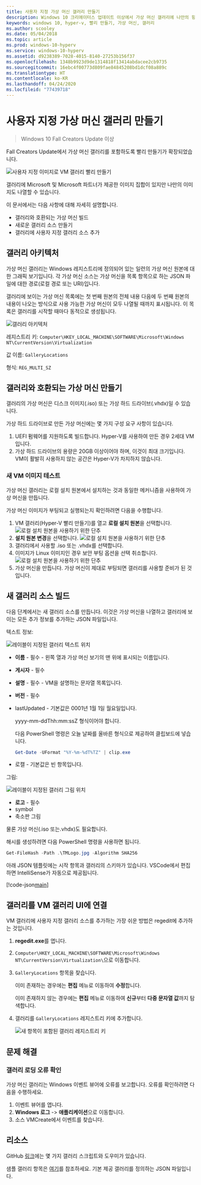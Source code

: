 ```yaml
---
title: 사용자 지정 가상 머신 갤러리 만들기
description: Windows 10 크리에이터스 업데이트 이상에서 가상 머신 갤러리에 나만의 항목을 빌드하세요.
keywords: windows 10, hyper-v, 빨리 만들기, 가상 머신, 갤러리
ms.author: scooley
ms.date: 05/04/2018
ms.topic: article
ms.prod: windows-10-hyperv
ms.service: windows-10-hyperv
ms.assetid: d9238389-7028-4015-8140-27253b156f37
ms.openlocfilehash: 1348b9923d9de1314818f13414abdacee2cb9735
ms.sourcegitcommit: 16ebc4f00773d809fae84845208bd1dcf08a889c
ms.translationtype: HT
ms.contentlocale: ko-KR
ms.lasthandoff: 04/24/2020
ms.locfileid: "77439718"
---
```

# <a name="create-a-custom-virtual-machine-gallery"></a>사용자 지정 가상 머신 갤러리 만들기

> Windows 10 Fall Creators Update 이상

Fall Creators Update에서 가상 머신 갤러리를 포함하도록 빨리 만들기가 확장되었습니다.

![사용자 지정 이미지로 VM 갤러리 빨리 만들기](media/vmgallery.png)

갤러리에 Microsoft 및 Microsoft 파트너가 제공한 이미지 집합이 있지만 나만의 이미지도 나열할 수 있습니다.

이 문서에서는 다음 사항에 대해 자세히 설명합니다.

* 갤러리와 호환되는 가상 머신 빌드
* 새로운 갤러리 소스 만들기
* 갤러리에 사용자 지정 갤러리 소스 추가

## <a name="gallery-architecture"></a>갤러리 아키텍처

가상 머신 갤러리는 Windows 레지스트리에 정의되어 있는 일련의 가상 머신 원본에 대한 그래픽 보기입니다.  각 가상 머신 소스는 가상 머신을 목록 항목으로 하는 JSON 파일에 대한 경로(로컬 경로 또는 URI)입니다.

갤러리에 보이는 가상 머신 목록에는 첫 번째 원본의 전체 내용 다음에 두 번째 원본의 내용이 나오는 방식으로 사용 가능한 가상 머신이 모두 나열될 때까지 표시됩니다.  이 목록은 갤러리를 시작할 때마다 동적으로 생성됩니다.

![갤러리 아키텍처](media/vmgallery-architecture.png)

레지스트리 키: `Computer\HKEY_LOCAL_MACHINE\SOFTWARE\Microsoft\Windows NT\CurrentVersion\Virtualization`

값 이름: `GalleryLocations`

형식: `REG_MULTI_SZ`

## <a name="create-gallery-compatible-virtual-machines"></a>갤러리와 호환되는 가상 머신 만들기

갤러리의 가상 머신은 디스크 이미지(.iso) 또는 가상 하드 드라이브(.vhdx)일 수 있습니다.

가상 하드 드라이브로 만든 가상 머신에는 몇 가지 구성 요구 사항이 있습니다.

1. UEFI 펌웨어를 지원하도록 빌드합니다. Hyper-V를 사용하여 만든 경우 2세대 VM입니다.
1. 가상 하드 드라이브의 용량은 20GB 이상이어야 하며, 이것이 최대 크기입니다.  VM이 활발히 사용하지 않는 공간은 Hyper-V가 차지하지 않습니다.

### <a name="testing-a-new-vm-image"></a>새 VM 이미지 테스트

가상 머신 갤러리는 로컬 설치 원본에서 설치하는 것과 동일한 메커니즘을 사용하여 가상 머신을 만듭니다.

가상 머신 이미지가 부팅되고 실행되는지 확인하려면 다음을 수행합니다.

1. VM 갤러리(Hyper-V 빨리 만들기)를 열고 **로컬 설치 원본**을 선택합니다.
  ![로컬 설치 원본을 사용하기 위한 단추](media/use-local-source.png)
1. **설치 원본 변경**을 선택합니다.
  ![로컬 설치 원본을 사용하기 위한 단추](media/change-source.png)
1. 갤러리에서 사용할 .iso 또는 .vhdx를 선택합니다.
1. 이미지가 Linux 이미지인 경우 보안 부팅 옵션을 선택 취소합니다.
  ![로컬 설치 원본을 사용하기 위한 단추](media/toggle-secure-boot.png)
1. 가상 머신을 만듭니다.  가상 머신이 제대로 부팅되면 갤러리를 사용할 준비가 된 것입니다.

## <a name="build-a-new-gallery-source"></a>새 갤러리 소스 빌드

다음 단계에서는 새 갤러리 소스를 만듭니다.  이것은 가상 머신을 나열하고 갤러리에 보이는 모든 추가 정보를 추가하는 JSON 파일입니다.

텍스트 정보:

![레이블이 지정된 갤러리 텍스트 위치](media/gallery-text.png)

* **이름** - 필수 - 왼쪽 열과 가상 머신 보기의 맨 위에 표시되는 이름입니다.
* **게시자** - 필수
* **설명** - 필수 - VM을 설명하는 문자열 목록입니다.
* **버전** - 필수
* lastUpdated - 기본값은 0001년 1월 1일 월요일입니다.

  yyyy-mm-ddThh:mm:ssZ 형식이어야 합니다.

  다음 PowerShell 명령은 오늘 날짜를 올바른 형식으로 제공하여 클립보드에 넣습니다.

  ``` PowerShell
  Get-Date -UFormat "%Y-%m-%dT%TZ" | clip.exe
  ```

* 로캘 - 기본값은 빈 항목입니다.

그림:

![레이블이 지정된 갤러리 그림 위치](media/gallery-pictures.png)

* **로고** - 필수
* symbol
* 축소판 그림

물론 가상 머신(.iso 또는.vhdx)도 필요합니다.

해시를 생성하려면 다음 PowerShell 명령을 사용하면 됩니다.

  ``` PowerShell
  Get-FileHash -Path .\TMLogo.jpg -Algorithm SHA256
  ```

아래 JSON 템플릿에는 시작 항목과 갤러리의 스키마가 있습니다.  VSCode에서 편집하면 IntelliSense가 자동으로 제공됩니다.

[!code-json[main](../../../hyperv-tools/vmgallery/vm-gallery-template.json)]

## <a name="connect-your-gallery-to-the-vm-gallery-ui"></a>갤러리를 VM 갤러리 UI에 연결

VM 갤러리에 사용자 지정 갤러리 소스를 추가하는 가장 쉬운 방법은 regedit에 추가하는 것입니다.

1. **regedit.exe**를 엽니다.
1. `Computer\HKEY_LOCAL_MACHINE\SOFTWARE\Microsoft\Windows NT\CurrentVersion\Virtualization\`으로 이동합니다.
1. `GalleryLocations` 항목을 찾습니다.

    이미 존재하는 경우에는 **편집** 메뉴로 이동하여 **수정**합니다.

    이미 존재하지 않는 경우에는 **편집** 메뉴로 이동하여 **신규**부터 **다중 문자열 값**까지 탐색합니다.

1. 갤러리를 `GalleryLocations` 레지스트리 키에 추가합니다.

    ![새 항목이 포함된 갤러리 레지스트리 키](media/new-gallery-uri.png)

## <a name="troubleshooting"></a>문제 해결

### <a name="check-for-errors-loading-gallery"></a>갤러리 로딩 오류 확인

가상 머신 갤러리는 Windows 이벤트 뷰어에 오류를 보고합니다.  오류를 확인하려면 다음을 수행하세요.

1. 이벤트 뷰어를 엽니다.
1. **Windows 로그** -> **애플리케이션**으로 이동합니다.
1. 소스 VMCreate에서 이벤트를 찾습니다.

## <a name="resources"></a>리소스

GitHub [링크](https://github.com/MicrosoftDocs/Virtualization-Documentation/tree/live/hyperv-tools/vmgallery)에는 몇 가지 갤러리 스크립트와 도우미가 있습니다.

샘플 갤러리 항목은 [여기](https://go.microsoft.com/fwlink/?linkid=851584)를 참조하세요.  기본 제공 갤러리를 정의하는 JSON 파일입니다.
